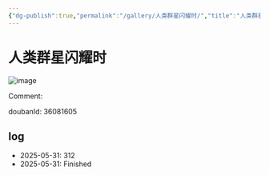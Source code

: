 ```yaml
---
{"dg-publish":true,"permalink":"/gallery/人类群星闪耀时/","title":"人类群星闪耀时","created":"2025-06-25T14:18:44.896+08:00"}
---
```



# 人类群星闪耀时

![image](https://hiraeth-picbed.oss-cn-beijing.aliyuncs.com/20250531154343.webp)

Comment: 



doubanId: 36081605

## log

- 2025-05-31: 312
- 2025-05-31: Finished
